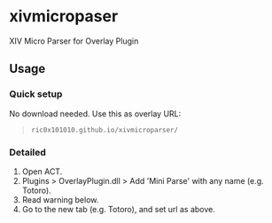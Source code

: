 # xivmicropaser
XIV Micro Parser for Overlay Plugin

## Usage

### Quick setup

No download needed.
Use this as overlay URL:

> `ric0x101010.github.io/xivmicroparser/`

### Detailed

1. Open ACT.
2. Plugins > OverlayPlugin.dll > Add 'Mini Parse' with any name (e.g. Totoro).
3. Read warning below.
4. Go to the new tab (e.g. Totoro), and set url as above.
